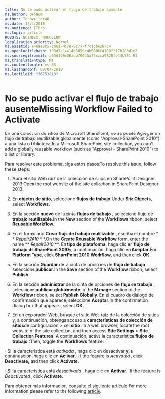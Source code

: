 ```yaml
---
title: No se pudo activar el flujo de trabajo ausente
ms.author: pebaum
author: Techwriter40
ms.date: 12/3/2018
ms.audience: ITPro
ms.topic: article
ROBOTS: NOINDEX, NOFOLLOW
localization_priority: Normal
ms.assetid: e46ae8c5-3d81-457e-8c77-f7c1cbe267c4
ms.openlocfilehash: f03d7e1441465050c4b0608f4100f217b183d2e2
ms.sourcegitcommit: a65d196d00adb70045af5caca9828fe44b951f61
ms.translationtype: MT
ms.contentlocale: es-ES
ms.lasthandoff: 09/04/2019
ms.locfileid: "36753813"
---
```

# <a name="missing-workflow-failed-to-activate"></a><span data-ttu-id="4b3da-102">No se pudo activar el flujo de trabajo ausente</span><span class="sxs-lookup"><span data-stu-id="4b3da-102">Missing Workflow Failed to Activate</span></span>

<span data-ttu-id="4b3da-103">En una colección de sitios de Microsoft SharePoint, no se puede Agregar un flujo de trabajo reutilizable globalmente (como "Approval-SharePoint 2010") a una lista o biblioteca.</span><span class="sxs-lookup"><span data-stu-id="4b3da-103">In a Microsoft SharePoint site collection, you can't add a globally reusable workflow (such as "Approval - SharePoint 2010") to a list or library.</span></span>
  
<span data-ttu-id="4b3da-104">Para resolver este problema, siga estos pasos:</span><span class="sxs-lookup"><span data-stu-id="4b3da-104">To resolve this issue, follow these steps:</span></span> 
  
1. <span data-ttu-id="4b3da-105">Abra el sitio Web raíz de la colección de sitios en SharePoint Designer 2013.</span><span class="sxs-lookup"><span data-stu-id="4b3da-105">Open the root website of the site collection in SharePoint Designer 2013.</span></span>
  
2. <span data-ttu-id="4b3da-106">En **objetos de sitio**, seleccione **flujos de trabajo**.</span><span class="sxs-lookup"><span data-stu-id="4b3da-106">Under **Site Objects**, select **Workflows**.</span></span> 
  
3. <span data-ttu-id="4b3da-107">En la sección **nuevo** de la cinta **flujos de trabajo** , seleccione flujo de **trabajo reutilizable**.</span><span class="sxs-lookup"><span data-stu-id="4b3da-107">In the **New** section of the **Workflows** ribbon, select **Reusable Workflow**.</span></span> 
  
4. <span data-ttu-id="4b3da-108">En el formulario **Crear flujo de trabajo reutilizable** , escriba el nombre \* \* *Repair2010* \* \*.</span><span class="sxs-lookup"><span data-stu-id="4b3da-108">On the **Create Reusable Workflow** form, enter the name \*\* *Repair2010* \*\*.</span></span> <span data-ttu-id="4b3da-109">En **tipo de plataforma**, haga clic en **flujo de trabajo de SharePoint 2010**y, a continuación, haga clic en **Aceptar**.</span><span class="sxs-lookup"><span data-stu-id="4b3da-109">For **Platform Type**, click **SharePoint 2010 Workflow**, and then click **OK**.</span></span> 
  
1. <span data-ttu-id="4b3da-110">En la sección **Guardar** de la cinta de opciones de **flujo de trabajo** , seleccione **publicar**.</span><span class="sxs-lookup"><span data-stu-id="4b3da-110">In the **Save** section of the **Workflow** ribbon, select **Publish**.</span></span> 
  
2. <span data-ttu-id="4b3da-111">En la sección **administrar** de la cinta de opciones de **flujo de trabajo** , seleccione **publicar globalmente**.</span><span class="sxs-lookup"><span data-stu-id="4b3da-111">In the **Manage** section of the **Workflow** ribbon, select **Publish Globally**.</span></span> <span data-ttu-id="4b3da-112">En el cuadro de diálogo de confirmación que aparece, seleccione **Aceptar**.</span><span class="sxs-lookup"><span data-stu-id="4b3da-112">In the confirmation dialog box that appears, select **OK**.</span></span> 
  
3. <span data-ttu-id="4b3da-113">En un explorador Web, busque el sitio Web raíz de la colección de sitios y, a continuación, obtenga acceso a **características de colección de sitios**de configuración \> del **sitio** .</span><span class="sxs-lookup"><span data-stu-id="4b3da-113">In a web browser, locate the root website of the site collection, and then access **Site Settings** \> **Site Collection Features**.</span></span> <span data-ttu-id="4b3da-114">A continuación, active la característica **flujos de trabajo** :</span><span class="sxs-lookup"><span data-stu-id="4b3da-114">Then, toggle the **Workflows** feature:</span></span> 
  
<span data-ttu-id="4b3da-115">· Si la característica está *activada* , haga clic en desactivar **y, a** continuación, haga clic en **Activar**.</span><span class="sxs-lookup"><span data-stu-id="4b3da-115">· If the feature is  *Activated*  , click **Deactivate,** and then click **Activate**.</span></span> 
  
<span data-ttu-id="4b3da-116">· Si la característica está *desactivada* , haga clic en **Activar**.</span><span class="sxs-lookup"><span data-stu-id="4b3da-116">· If the feature is  *Deactivated*  , click **Activate**.</span></span> 
  
<span data-ttu-id="4b3da-117">Para obtener más información, consulte el siguiente [artículo](https://go.microsoft.com/fwlink/?linkid=2047770&amp;clcid=0x409).</span><span class="sxs-lookup"><span data-stu-id="4b3da-117">For more information please refer to the following [article](https://go.microsoft.com/fwlink/?linkid=2047770&amp;clcid=0x409).</span></span>
  

